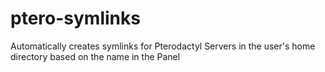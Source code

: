 # ptero-symlinks
Automatically creates symlinks for Pterodactyl Servers in the user's home directory based on the name in the Panel
